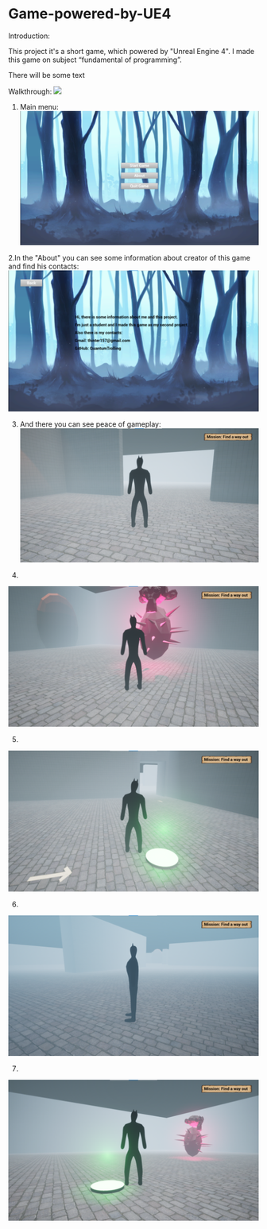 # Game-powered-by-UE4
Introduction:

This project it's a short game, which powered by "Unreal Engine 4". I made this game on subject “fundamental of programming”.



There will be some text

Walkthrough:
![](Screen's/WalkingthroughtShort.gif)

1. Main menu:
![](Screen's/menu.png)

2.In the "About" you can see some information about creator of this game and find his contacts:
![](Screen's/about.png)

3. And there you can see peace of gameplay:
![](Screen's/gameplay1.png)

4.
![](Screen's/gameplay2.png)

5.
![](Screen's/gameplay3.png)

6.
![](Screen's/gameplay4.png)

7.
![](Screen's/gameplay5.png)
